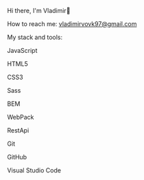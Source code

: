 Hi there, I'm Vladimir👋

How to reach me: vladimirvovk97@gmail.com

My stack and tools:

JavaScript

HTML5

CSS3

Sass

BEM

WebPack

RestApi

Git

GitHub

Visual Studio Code
